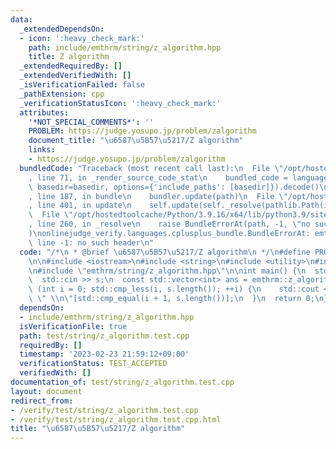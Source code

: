 ```yaml
---
data:
  _extendedDependsOn:
  - icon: ':heavy_check_mark:'
    path: include/emthrm/string/z_algorithm.hpp
    title: Z algorithm
  _extendedRequiredBy: []
  _extendedVerifiedWith: []
  _isVerificationFailed: false
  _pathExtension: cpp
  _verificationStatusIcon: ':heavy_check_mark:'
  attributes:
    '*NOT_SPECIAL_COMMENTS*': ''
    PROBLEM: https://judge.yosupo.jp/problem/zalgorithm
    document_title: "\u6587\u5B57\u5217/Z algorithm"
    links:
    - https://judge.yosupo.jp/problem/zalgorithm
  bundledCode: "Traceback (most recent call last):\n  File \"/opt/hostedtoolcache/Python/3.9.16/x64/lib/python3.9/site-packages/onlinejudge_verify/documentation/build.py\"\
    , line 71, in _render_source_code_stat\n    bundled_code = language.bundle(stat.path,\
    \ basedir=basedir, options={'include_paths': [basedir]}).decode()\n  File \"/opt/hostedtoolcache/Python/3.9.16/x64/lib/python3.9/site-packages/onlinejudge_verify/languages/cplusplus.py\"\
    , line 187, in bundle\n    bundler.update(path)\n  File \"/opt/hostedtoolcache/Python/3.9.16/x64/lib/python3.9/site-packages/onlinejudge_verify/languages/cplusplus_bundle.py\"\
    , line 401, in update\n    self.update(self._resolve(pathlib.Path(included), included_from=path))\n\
    \  File \"/opt/hostedtoolcache/Python/3.9.16/x64/lib/python3.9/site-packages/onlinejudge_verify/languages/cplusplus_bundle.py\"\
    , line 260, in _resolve\n    raise BundleErrorAt(path, -1, \"no such header\"\
    )\nonlinejudge_verify.languages.cplusplus_bundle.BundleErrorAt: emthrm/string/z_algorithm.hpp:\
    \ line -1: no such header\n"
  code: "/*\n * @brief \u6587\u5B57\u5217/Z algorithm\n */\n#define PROBLEM \"https://judge.yosupo.jp/problem/zalgorithm\"\
    \n\n#include <iostream>\n#include <string>\n#include <utility>\n#include <vector>\n\
    \n#include \"emthrm/string/z_algorithm.hpp\"\n\nint main() {\n  std::string s;\n\
    \  std::cin >> s;\n  const std::vector<int> ans = emthrm::z_algorithm(s);\n  for\
    \ (int i = 0; std::cmp_less(i, s.length()); ++i) {\n    std::cout << ans[i] <<\
    \ \" \\n\"[std::cmp_equal(i + 1, s.length())];\n  }\n  return 0;\n}\n"
  dependsOn:
  - include/emthrm/string/z_algorithm.hpp
  isVerificationFile: true
  path: test/string/z_algorithm.test.cpp
  requiredBy: []
  timestamp: '2023-02-23 21:59:12+09:00'
  verificationStatus: TEST_ACCEPTED
  verifiedWith: []
documentation_of: test/string/z_algorithm.test.cpp
layout: document
redirect_from:
- /verify/test/string/z_algorithm.test.cpp
- /verify/test/string/z_algorithm.test.cpp.html
title: "\u6587\u5B57\u5217/Z algorithm"
---
```

